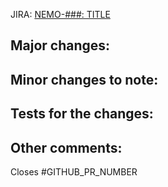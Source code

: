 JIRA: [NEMO-###: TITLE](https://issues.apache.org/jira/projects/NEMO/issues/NEMO-###)

**Major changes:**
- 

**Minor changes to note:**
- 

**Tests for the changes:**
- 

**Other comments:**
- 

Closes #GITHUB_PR_NUMBER
